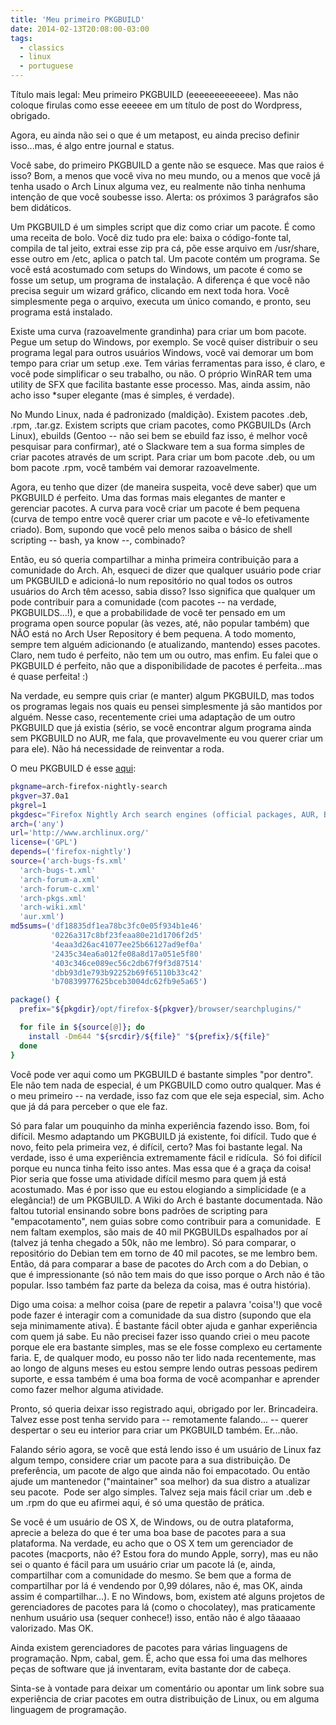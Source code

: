 ```yaml
---
title: 'Meu primeiro PKGBUILD'
date: 2014-02-13T20:08:00-03:00
tags:
  - classics
  - linux
  - portuguese
---
```


Título mais legal: Meu primeiro PKGBUILD (eeeeeeeeeeeee). Mas não coloque
firulas como esse eeeeee em um título de post do Wordpress, obrigado.

Agora, eu ainda não sei o que é um metapost, eu ainda preciso definir
isso...mas, é algo entre journal e status.

Você sabe, do primeiro PKGBUILD a gente não se esquece. Mas que raios é isso?
Bom, a menos que você viva no meu mundo, ou a menos que você já tenha usado
o Arch Linux alguma vez, eu realmente não tinha nenhuma intenção de que você
soubesse isso. Alerta: os próximos 3 parágrafos são bem didáticos.

Um PKGBUILD é um simples script que diz como criar um pacote. É como uma
receita de bolo. Você diz tudo pra ele: baixa o código-fonte tal, compila de
tal jeito, extrai esse zip pra cá, põe esse arquivo em /usr/share, esse outro
em /etc, aplica o patch tal. Um pacote contém um programa. Se você está
acostumado com setups do Windows, um pacote é como se fosse um setup, um
programa de instalação. A diferença é que você não precisa seguir um wizard
gráfico, clicando em next toda hora. Você simplesmente pega o arquivo, executa
um único comando, e pronto, seu programa está instalado.

Existe uma curva (razoavelmente grandinha) para criar um bom pacote. Pegue um
setup do Windows, por exemplo. Se você quiser distribuir o seu programa legal
para outros usuários Windows, você vai demorar um bom tempo para criar um setup
.exe. Tem várias ferramentas para isso, é claro, e você pode simplificar o seu
trabalho, ou não. O próprio WinRAR tem uma utility de SFX que facilita bastante
esse processo. Mas, ainda assim, não acho isso *super elegante (mas é simples,
é verdade).

No Mundo Linux, nada é padronizado (maldição). Existem pacotes .deb, .rpm,
.tar.gz. Existem scripts que criam pacotes, como PKGBUILDs (Arch Linux),
ebuilds (Gentoo -- não sei bem se ebuild faz isso, é melhor você pesquisar para
confirmar), até o Slackware tem a sua forma simples de criar pacotes através de
um script. Para criar um bom pacote .deb, ou um bom pacote .rpm, você também
vai demorar razoavelmente.

Agora, eu tenho que dizer (de maneira suspeita, você deve saber) que um
PKGBUILD é perfeito. Uma das formas mais elegantes de manter e gerenciar
pacotes. A curva para você criar um pacote é bem pequena (curva de tempo entre
você querer criar um pacote e vê-lo efetivamente criado). Bom, supondo que você
pelo menos saiba o básico de shell scripting -- bash, ya know --, combinado?

Então, eu só queria compartilhar a minha primeira contribuição para
a comunidade do Arch. Ah, esqueci de dizer que qualquer usuário pode criar um
PKGBUILD e adicioná-lo num repositório no qual todos os outros usuários do Arch
têm acesso, sabia disso? Isso significa que qualquer um pode contribuir para
a comunidade (com pacotes -- na verdade, PKGBUILDS...!), e que a probabilidade
de você ter pensado em um programa open source popular (às vezes, até, não
popular também) que NÃO está no Arch User Repository é bem pequena. A todo
momento, sempre tem alguém adicionando (e atualizando, mantendo) esses pacotes.
Claro, nem tudo é perfeito, não tem um ou outro, mas enfim. Eu falei que
o PKGBUILD é perfeito, não que a disponibilidade de pacotes é perfeita...mas
é quase perfeita! :)

Na verdade, eu sempre quis criar (e manter) algum PKGBUILD, mas todos os
programas legais nos quais eu pensei simplesmente já são mantidos por alguém.
Nesse caso, recentemente criei uma adaptação de um outro PKGBUILD que já
existia (sério, se você encontrar algum programa ainda sem PKGBUILD no AUR, me
fala, que provavelmente eu vou querer criar um para ele). Não há necessidade de
reinventar a roda.

O meu PKGBUILD é esse [aqui](https://github.com/thiagowfx/PKGBUILDs/blob/aur3/arch-firefox-nightly-search/PKGBUILD):

```bash
pkgname=arch-firefox-nightly-search
pkgver=37.0a1
pkgrel=1
pkgdesc="Firefox Nightly Arch search engines (official packages, AUR, BBS, wiki and bugs)"
arch=('any')
url='http://www.archlinux.org/'
license=('GPL')
depends=('firefox-nightly')
source=('arch-bugs-fs.xml'
  'arch-bugs-t.xml'
  'arch-forum-a.xml'
  'arch-forum-c.xml'
  'arch-pkgs.xml'
  'arch-wiki.xml'
  'aur.xml')
md5sums=('df18835df1ea78bc3fc0e05f934b1e46'
         '0226a317c8bf23feaa80e21d1706f2d5'
         '4eaa3d26ac41077ee25b66127ad9ef0a'
         '2435c34ea6a012fe08a8d17a051e5f80'
         '403c346ce089ec56c2db67f9f3d87514'
         'dbb93d1e793b92252b69f65110b33c42'
         'b70839977625bceb3004dc62fb9e5a65')

package() {
  prefix="${pkgdir}/opt/firefox-${pkgver}/browser/searchplugins/"

  for file in ${source[@]}; do
    install -Dm644 "${srcdir}/${file}" "${prefix}/${file}"
  done
}
```

Você pode ver aqui como um PKGBUILD é bastante
simples "por dentro". Ele não tem nada de especial, é um PKGBUILD como outro
qualquer. Mas é o meu primeiro -- na verdade, isso faz com que ele seja
especial, sim. Acho que já dá para perceber o que ele faz.

Só para falar um pouquinho da minha experiência fazendo isso. Bom, foi difícil.
Mesmo adaptando um PKGBUILD já existente, foi difícil. Tudo que é novo, feito
pela primeira vez, é difícil, certo? Mas foi bastante legal. Na verdade, isso
é uma experiência extremamente fácil e ridícula.  Só foi difícil porque eu
nunca tinha feito isso antes. Mas essa que é a graça da coisa! Pior seria que
fosse uma atividade difícil mesmo para quem já está acostumado. Mas é por isso
que eu estou elogiando a simplicidade (e a elegância!) de um PKGBUILD. A Wiki
do Arch é bastante documentada. Não faltou tutorial ensinando sobre bons
padrões de scripting para "empacotamento", nem guias sobre como contribuir para
a comunidade.  E nem faltam exemplos, são mais de 40 mil PKGBUILDs espalhados
por aí (talvez já tenha chegado a 50k, não me lembro). Só para comparar,
o repositório do Debian tem em torno de 40 mil pacotes, se me lembro bem.
Então, dá para comparar a base de pacotes do Arch com a do Debian, o que
é impressionante (só não tem mais do que isso porque o Arch não é tão popular.
Isso também faz parte da beleza da coisa, mas é outra história).

Digo uma coisa: a melhor coisa (pare de repetir a palavra 'coisa'!) que você
pode fazer é interagir com a comunidade da sua distro (supondo que ela seja
minimamente ativa). É bastante fácil obter ajuda e ganhar experiência  com quem
já sabe. Eu não precisei fazer isso quando criei o meu pacote porque ele era
bastante simples, mas se ele fosse complexo eu certamente faria. E, de qualquer
modo, eu posso não ter lido nada recentemente, mas ao longo de alguns meses eu
estou sempre lendo outras pessoas pedirem suporte, e essa também é uma boa
forma de você acompanhar e aprender como fazer melhor alguma atividade.

Pronto, só queria deixar isso registrado aqui, obrigado por ler. Brincadeira.
Talvez esse post tenha servido para -- remotamente falando... -- querer
despertar o seu eu interior para criar um PKGBUILD também. Er...não.

Falando sério agora, se você que está lendo isso é um usuário de Linux faz
algum tempo, considere criar um pacote para a sua distribuição. De preferência,
um pacote de algo que ainda não foi empacotado. Ou então ajude um mantenedor
("maintainer" soa melhor) da sua distro a atualizar seu pacote.  Pode ser algo
simples. Talvez seja mais fácil criar um .deb e um .rpm do que eu afirmei aqui,
é só uma questão de prática.

Se você é um usuário de OS X, de Windows, ou de outra plataforma, aprecie
a beleza do que é ter uma boa base de pacotes para a sua plataforma. Na
verdade, eu acho que o OS X tem um gerenciador de pacotes (macports, não é?
Estou fora do mundo Apple, sorry), mas eu não sei o quanto é fácil para um
usuário criar um pacote lá (e, ainda, compartilhar com a comunidade do mesmo.
Se bem que a forma de compartilhar por lá é vendendo por 0,99 dólares, não é,
mas OK, ainda assim é compartilhar...). E no Windows, bom, existem até alguns
projetos de gerenciadores de pacotes para lá (como o chocolatey), mas
praticamente nenhum usuário usa (sequer conhece!) isso, então não é algo
tãaaaao valorizado. Mas OK.

Ainda existem gerenciadores de pacotes para várias linguagens de programação.
Npm, cabal, gem. É, acho que essa foi uma das melhores peças de software que já
inventaram, evita bastante dor de cabeça.

Sinta-se à vontade para deixar um comentário ou apontar um link sobre sua
experiência de criar pacotes em outra distribuição de Linux, ou em alguma
linguagem de programação.

